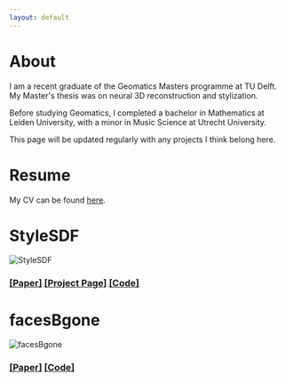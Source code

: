 ```yaml
---
layout: default
---
```


# About

I am a recent graduate of the Geomatics Masters programme at TU Delft. My Master's thesis was on neural 3D reconstruction and stylization.

Before studying Geomatics, I completed a bachelor in Mathematics at Leiden University, with a minor in Music Science at Utrecht University.

This page will be updated regularly with any projects I think belong here.

# Resume

My CV can be found [here](./cv_FabianVisser.pdf).

# StyleSDF


![StyleSDF](./pages/styleSDF/resources/bkgogh.gif)

### [\[Paper\]](https://repository.tudelft.nl/islandora/object/uuid:7f8ef49b-7c9c-4281-bd93-b921d9b28d49/datastream/OBJ/download) [\[Project Page\]](./pages/styleSDF/index.html) [\[Code\]](github.com/Fabisser/stylesdf) 


# facesBgone

![facesBgone](https://user-images.githubusercontent.com/79523968/200880391-47baeb94-fb50-4fa5-a933-80341f22e32f.jpg)

### [\[Paper\]](https://repository.tudelft.nl/islandora/object/uuid:d818a87a-9c98-403a-aaa4-3ad80b360f72/datastream/OBJ/download) [\[Code\]](https://github.com/Fabisser/facesBgone)

